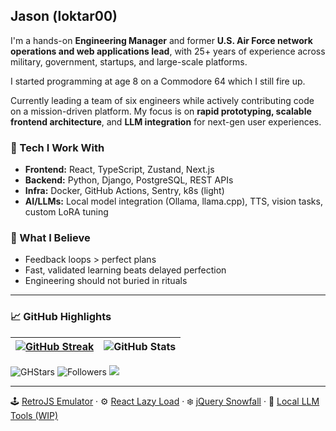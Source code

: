 ## Jason (loktar00)

I'm a hands-on **Engineering Manager** and former **U.S. Air Force network operations and web applications lead**, with 25+ years of experience across military, government, startups, and large-scale platforms.

I started programming at age 8 on a Commodore 64 which I still fire up.

Currently leading a team of six engineers while actively contributing code on a mission-driven platform. My focus is on **rapid prototyping, scalable frontend architecture**, and **LLM integration** for next-gen user experiences.

### 🔧 Tech I Work With
- **Frontend:** React, TypeScript, Zustand, Next.js
- **Backend:** Python, Django, PostgreSQL, REST APIs
- **Infra:** Docker, GitHub Actions, Sentry, k8s (light)
- **AI/LLMs:** Local model integration (Ollama, llama.cpp), TTS, vision tasks, custom LoRA tuning

### 🧠 What I Believe
- Feedback loops > perfect plans  
- Fast, validated learning beats delayed perfection  
- Engineering should not buried in rituals

---

### 📈 GitHub Highlights

| [![GitHub Streak](https://streak-stats.demolab.com?user=loktar00&theme=radical&exclude_days=Sun%2CSat)](https://git.io/streak-stats) | ![GitHub Stats](https://github-readme-stats.vercel.app/api?username=loktar00&show_icons=true&theme=radical&rank_icon=github) |
|-------------------------------------------------------|-----------------------------------|

![GHStars](https://img.shields.io/github/stars/loktar00) ![Followers](https://img.shields.io/github/followers/loktar00) <a href="https://stackoverflow.com/users/322395/loktar"><img src="https://img.shields.io/stackexchange/stackoverflow/r/322395"/></a>

---

🕹️ [RetroJS Emulator]([https://github.com/loktar00/retrojs](https://github.com/loktar00/chip8)) · ⚙️ [React Lazy Load](https://github.com/loktar00/react-lazy-load) · ❄️ [jQuery Snowfall](https://github.com/loktar00/JQuery-Snowfall) · 🧠 [Local LLM Tools (WIP)](https://github.com/loktar00/gnomly-content-extension)

